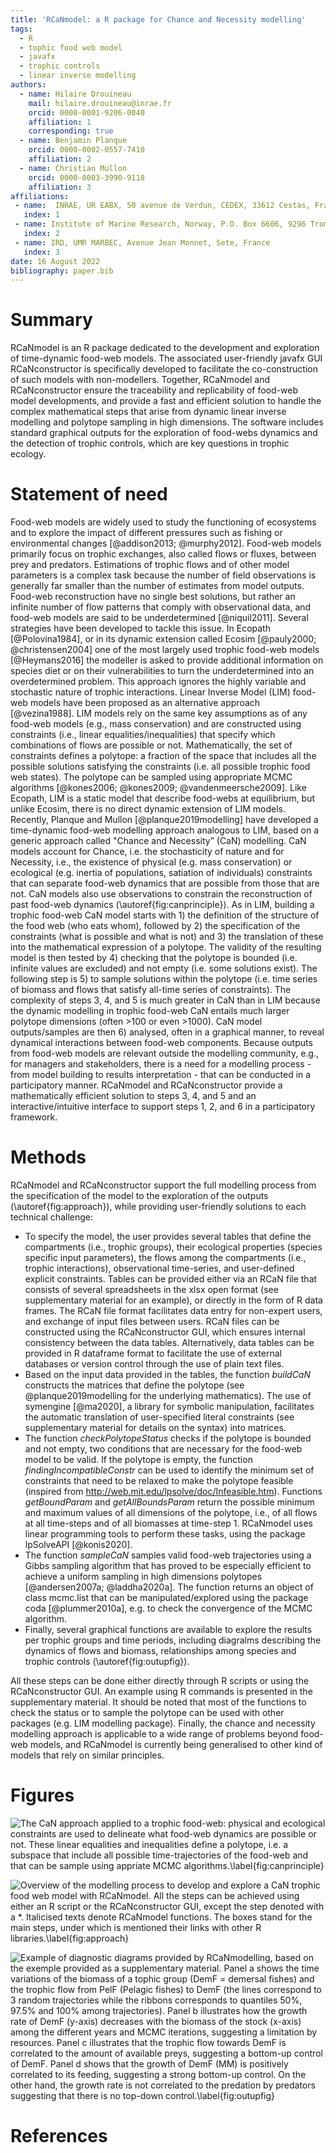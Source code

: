 ```yaml
---
title: 'RCaNmodel: a R package for Chance and Necessity modelling'
tags:
  - R
  - tophic food web model
  - javafx
  - trophic controls
  - linear inverse modelling
authors:
  - name: Hilaire Drouineau 
    mail: hilaire.drouineau@inrae.fr
    orcid: 0000-0001-9206-0040
    affiliation: 1
    corresponding: true
  - name: Benjamin Planque
    orcid: 0000-0002-0557-7410
    affiliation: 2
  - name: Christian Mullon
    orcid: 0000-0003-3990-9118
    affiliation: 3
affiliations:
 - name:  INRAE, UR EABX, 50 avenue de Verdun, CEDEX, 33612 Cestas, France
   index: 1
 - name: Institute of Marine Research, Norway, P.O. Box 6606, 9296 Tromsø, Norway
   index: 2
 - name: IRD, UMR MARBEC, Avenue Jean Monnet, Sete, France
   index: 3
date: 16 August 2022
bibliography: paper.bib
---
```


# Summary

RCaNmodel is an R package dedicated to the development and exploration of time-dynamic food-web models.
The associated user-friendly javafx GUI RCaNconstructor is specifically developed to facilitate the
co-construction of such models with non-modellers. Together, RCaNmodel and RCaNconstructor ensure the
traceability and replicability of food-web model developments, and provide a fast and efficient solution
to handle the complex mathematical steps that arise from dynamic linear inverse modelling and polytope sampling
in high dimensions. The software includes standard graphical outputs for the exploration of food-webs
dynamics and the detection of trophic controls, which are key questions in trophic ecology.

# Statement of need

Food-web models are widely used to study the functioning of ecosystems and to explore the impact of
different pressures such as fishing or environmental changes [@addison2013; @murphy2012]. Food-web
models primarily focus on trophic exchanges, also called flows or fluxes, between prey and predators.
Estimations of trophic flows and of other model parameters is a complex task because the number of field
observations is generally far smaller than the number of estimates from model outputs. Food-web reconstruction
have no single best solutions, but rather an infinite number of flow patterns that comply with observational
data, and food-web models are said to be underdetermined [@niquil2011]. Several strategies have been
developed to tackle this issue. In Ecopath [@Polovina1984], or in its dynamic extension called Ecosim [@pauly2000; @christensen2004]
one of the most largely used trophic food-web
models [@Heymans2016] the modeller is asked to provide additional information on species diet or on their
vulnerabilities to turn the underdetermined into an overdetermined problem. This approach ignores the highly
variable and stochastic nature of trophic interactions. Linear Inverse Model (LIM) food-web models have been
proposed as an alternative approach [@vezina1988]. LIM models rely on the same key assumptions as of any
food-web models (e.g., mass conservation) and are constructed using constraints (i.e., linear
equalities/inequalities) that specify which combinations of flows are possible or not. Mathematically, the
set of constraints defines a polytope: a fraction of the space that includes all the possible solutions
satisfying the constraints (i.e. all possible trophic food web states). The polytope can be sampled using
appropriate MCMC algorithms [@kones2006; @kones2009; @vandenmeersche2009]. Like Ecopath, LIM is a static model
that describe food-webs at equilibrium, but unlike Ecosim, there is no direct dynamic extension of LIM models.
Recently, Planque and Mullon [@planque2019modelling] have developed a
time-dynamic food-web modelling approach analogous to LIM, based on a generic approach called "Chance and Necessity” 
(CaN) modelling. CaN models account for Chance, i.e. the stochasticity of nature and for Necessity, i.e.,
the existence of physical (e.g. mass conservation) or ecological (e.g. inertia of populations,
satiation of individuals) constraints that can separate food-web dynamics that are possible from those that are not.
CaN models also use observations to constrain the reconstruction of past food-web dynamics
(\autoref{fig:canprinciple}). As in LIM, building a trophic food-web CaN model starts with 1) the definition of the structure
of the food web (who eats whom), followed by 2) the specification of the constraints (what is possible and
what is not) and 3) the translation of these into the mathematical expression of a polytope.
The validity of the resulting model is then tested by 4) checking that the polytope is bounded (i.e.
infinite values are excluded) and not empty (i.e. some solutions exist). The following step is 5) to
sample solutions within the polytope (i.e. time series of biomass and flows that satisfy all-time series
of constraints). The complexity of steps 3, 4, and 5 is much greater in CaN than in LIM because the dynamic
modelling in trophic food-web CaN entails much larger polytope dimensions (often \>100 or even \>1000). CaN model outputs/samples
are then 6) analysed, often in a graphical manner, to reveal dynamical interactions between food-web components.
Because outputs from food-web models are relevant outside the modelling community, e.g., for managers and stakeholders,
there is a need for a modelling process - from model building to results interpretation - that can be conducted in
a participatory manner. RCaNmodel and RCaNconstructor provide a mathematically efficient solution to steps 3, 4, and 5
and an interactive/intuitive interface to support steps 1, 2, and 6 in a participatory framework.
 

# Methods

RCaNmodel and RCaNconstructor support the full modelling process from the specification of the model to the
exploration of the outputs (\autoref{fig:approach}), while providing user-friendly solutions to each technical challenge:

-   To specify the model, the user provides several tables that define the compartments (i.e., trophic groups), their
ecological properties (species specific input parameters), the flows among the compartments (i.e., trophic
interactions), observational time-series, and user-defined explicit constraints. Tables can be provided either via
an RCaN file that consists of several spreadsheets in the xlsx open format (see supplementary material for an example),
or directly in the form of R data frames. The RCaN file format facilitates data entry for non-expert users, and exchange
of input files between users. RCaN files can be constructed using the RCaNconstructor GUI, which ensures internal consistency
between the data tables. Alternatively, data tables can be provided in R dataframe format to facilitate the use of external 
databases or version control through the use of plain text files. 
-   Based on the input data provided in the tables, the function *buildCaN* constructs the matrices that define the
polytope (see @planque2019modelling for the underlying mathematics). The use of symengine [@ma2020], a library for symbolic
manipulation, facilitates the automatic translation of user-specified literal constraints (see supplementary material
for details on the syntax) into  matrices.
-   The function *checkPolytopeStatus* checks if the polytope is bounded and not empty, two conditions that are
necessary for the food-web model to be valid. If the polytope is empty, the function *findingIncompatibleConstr*
can be used to identify the minimum set of constraints that need to be relaxed to make the polytope feasible
(inspired from <http://web.mit.edu/lpsolve/doc/Infeasible.htm>). Functions *getBoundParam* and *getAllBoundsParam* return
the possible minimum and maximum values of all dimensions of the polytope, i.e., of all flows at all time-steps and of all
biomasses at time-step 1. RCaNmodel uses linear programming tools to perform these tasks, using the package lpSolveAPI [@konis2020]. 
-   The function *sampleCaN* samples valid food-web trajectories using a Gibbs sampling algorithm that has proved to be
especially efficient to achieve a uniform sampling in high dimensions polytopes [@andersen2007a; @laddha2020a]. The function
returns an object of class mcmc.list that can be manipulated/explored using the package coda [@plummer2010a],
e.g. to check the convergence of the MCMC algorithm.
-   Finally, several graphical functions are available to explore the results per trophic groups and time periods, including diagralms describing the dynamics of flows and biomass, relationships among species and trophic controls (\autoref{fig:outupfig}).

All these steps can be done either directly through R scripts or using the RCaNconstructor GUI. An example using R commands
is presented in the supplementary material. It should be noted that most of the functions to check the status or to sample
the polytope can be used with other packages (e.g. LIM modelling package). Finally, the chance and necessity modelling approach is applicable to a wide
range of problems beyond food-web models, and RCaNmodel is currently being generalised to other kind of models that rely on
similar principles.

# Figures

![The CaN approach applied to a trophic food-web: physical and ecological constraints are used to delineate what food-web
dynamics are possible or not. These linear equalities and inequalities define a polytope, i.e. a subspace that include all
possible time-trajectories of the food-web and that can be sample using appriate MCMC algorithms.\label{fig:canprinciple}](can.png)

![Overview of the modelling process to develop and explore a CaN trophic food web model with RCaNmodel. All the steps can
be achieved using either an R script or the RCaNconstructor GUI, except the step denoted with a \*. Italicised texts denote
RCaNmodel functions. The boxes stand for the main steps, under which is mentioned their links with other R libraries.\label{fig:approach}](approaches.png)

![Example of diagnostic diagrams provided by *RCaNmodelling*, based on the exemple provided as a supplementary material. Panel a shows the time variations of the biomass of a tophic group (DemF =  demersal fishes) and the trophic flow from PelF (Pelagic fishes) to DemF (the lines correspond to 3 random trajectories while the ribbons corresponds to quantiles 50%, 97.5% and 100% among trajectories). Panel b illustrates how the growth rate of DemF (y-axis) decreases with the biomass of the stock (x-axis) among the different years and MCMC iterations, suggesting a limitation by resources. Panel c illustrates that the trophic flow towards DemF is correlated to the amount of available preys, suggesting a bottom-up control of DemF. Panel d shows that the growth of DemF (MM) is positively correlated to its feeding, suggesting a strong bottom-up control. On the other hand, the growth rate is not correlated to the predation by predators suggesting that there is no top-down control.\label{fig:outupfig}](figure3.png)

# References

